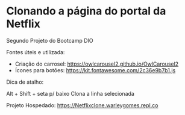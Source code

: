 # Clonando a página do portal da Netflix

Segundo Projeto do Bootcamp DIO

Fontes úteis e utilizada:
- Criação do carrosel: https://owlcarousel2.github.io/OwlCarousel2
- Ícones para botões: https://kit.fontawesome.com/2c36e9b7b1.js

Dica de atalho:

 Alt + Shift + seta p/ baixo  Clona a linha selecionada 
 
Projeto Hospedado:
 https://Netflixclone.warleygomes.repl.co
